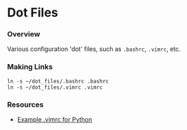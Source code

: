 # Dot Files
### Overview
Various configuration 'dot' files, such as `.bashrc`, `.vimrc`, etc.

### Making Links
`ln -s ~/dot_files/.bashrc .bashrc`<br>
`ln -s ~/dot_files/.vimrc .vimrc`

### Resources
 * [Example .vimrc for Python](https://stackoverflow.com/questions/65076/how-do-i-set-up-vim-autoindentation-properly-for-editing-python-files)
